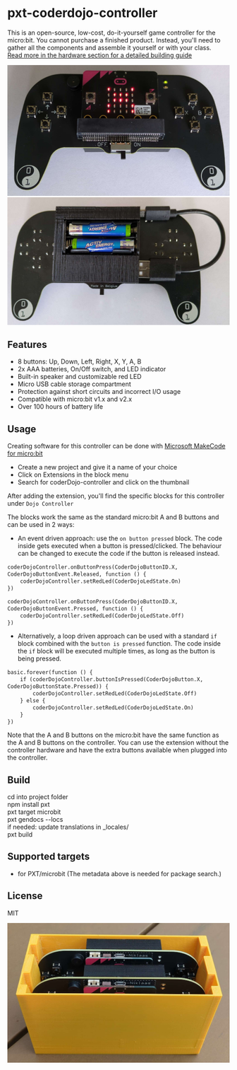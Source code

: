 # pxt-coderdojo-controller
This is an open-source, low-cost, do-it-yourself game controller for the micro:bit. You cannot purchase a finished product. Instead, you'll need to gather all the components and assemble it yourself or with your class.  
[Read more in the hardware section for a detailed building guide](https://github.com/jimd80/pxt-coderdojo-controller/tree/main/hardware)

![Controller front image](https://github.com/jimd80/pxt-coderdojo-controller/blob/main/images/Front%203d.jpg?raw=true)
![Controller back image](https://github.com/jimd80/pxt-coderdojo-controller/blob/main/images/Back%20cable.jpg?raw=true)

## Features
* 8 buttons: Up, Down, Left, Right, X, Y, A, B
* 2x AAA batteries, On/Off switch, and LED indicator
* Built-in speaker and customizable red LED
* Micro USB cable storage compartment
* Protection against short circuits and incorrect I/O usage
* Compatible with micro:bit v1.x and v2.x
* Over 100 hours of battery life


## Usage
Creating software for this controller can be done with [Microsoft MakeCode for micro:bit](https://makecode.microbit.org/)
* Create a new project and give it a name of your choice
* Click on Extensions in the block menu
* Search for coderDojo-controller and click on the thumbnail

After adding the extension, you'll find the specific blocks for this controller under ``Dojo Controller``

The blocks work the same as the standard micro:bit A and B buttons and can be used in 2 ways:  

* An event driven approach: use the ``on button pressed`` block. The code inside gets executed when a button is pressed/clicked. The behaviour can be changed to execute the code if the button is released instead.

```blocks
coderDojoController.onButtonPress(CoderDojoButtonID.X, CoderDojoButtonEvent.Released, function () {
    coderDojoController.setRedLed(CoderDojoLedState.On)
})
```

```blocks
coderDojoController.onButtonPress(CoderDojoButtonID.X, CoderDojoButtonEvent.Pressed, function () {
    coderDojoController.setRedLed(CoderDojoLedState.Off)
})
```

* Alternatively, a loop driven approach can be used with a standard ``if`` block combined with the ``button is pressed`` function. The code inside the ``if`` block will be executed multiple times, as long as the button is being pressed.

```blocks
basic.forever(function () {
    if (coderDojoController.buttonIsPressed(CoderDojoButton.X, CoderDojoButtonState.Pressed)) {
        coderDojoController.setRedLed(CoderDojoLedState.Off)
    } else {
        coderDojoController.setRedLed(CoderDojoLedState.On)
    }
})
```

Note that the A and B buttons on the micro:bit have the same function as the A and B buttons on the controller. You can use the extension without the controller hardware and have the extra buttons available when plugged into the controller.

## Build
cd into project folder  
npm install pxt  
pxt target microbit  
pxt gendocs --locs  
if needed: update translations in _locales/  
pxt build  

## Supported targets

* for PXT/microbit
(The metadata above is needed for package search.)

## License

MIT  

![PCB Components](https://github.com/jimd80/pxt-coderdojo-controller/blob/main/images/Case%202.jpg?raw=true)
